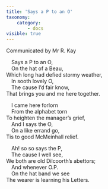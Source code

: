 ```yaml
---
title: 'Says a P to an O'
taxonomy:
    category:
        - docs
visible: true
---
```


<div class="author">Communicated by Mr R. Kay</div>

&emsp;Says a P to an O,  
&emsp;On the hat of a Beau,  
Which long had defied stormy weather,  
&emsp;In sooth lovely O,  
&emsp;The cause I’d fair know,  
That brings you and me here together.  
  
&emsp;I came here forlorn  
&emsp;From the alphabet torn  
To heighten the manager’s grief,  
&emsp;And I says the O,  
&emsp;On a like errand go,  
Tis to good McMeinhall relief.  
  
&emsp;Ah! so so says the P,  
&emsp;The cause I well see,  
We both are old Dilcoorth’s abettors;  
&emsp;And whenever O.P.  
&emsp;On the hat band we see  
The wearer is learning his Letters.  
